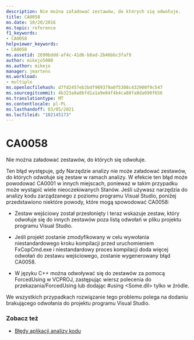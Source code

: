 ```yaml
---
description: Nie można załadować zestawów, do których się odwołuje.
title: CA0058
ms.date: 10/20/2016
ms.topic: reference
f1_keywords:
- CA0058
helpviewer_keywords:
- CA0058
ms.assetid: 2690bddd-af4c-41d6-b8ad-2b46bbc3faf9
author: mikejo5000
ms.author: mikejo
manager: jmartens
ms.workload:
- multiple
ms.openlocfilehash: d7fd2457eb3bdf989379a0f5308c432900f9c547
ms.sourcegitcommit: 4b323a8a8bfd1a1a9e84f4b4ca88fa8da690f656
ms.translationtype: MT
ms.contentlocale: pl-PL
ms.lasthandoff: 03/05/2021
ms.locfileid: "102145173"
---
```

# <a name="ca0058"></a>CA0058

Nie można załadować zestawów, do których się odwołuje.

Ten błąd występuje, gdy Narzędzie analizy nie może załadować zestawów, do których odwołuje się zestaw w ramach analizy. W efekcie ten błąd może powodować CA0001 w innych miejscach, ponieważ w takim przypadku może wystąpić wiele nieoczekiwanych Stanów. Jeśli używasz narzędzia do analizy kodu zarządzanego z poziomu programu Visual Studio, poniżej przedstawiono niektóre powody, które mogą spowodować CA0058:

- Zestaw wejściowy został przesłonięty i teraz wskazuje zestaw, który odwołuje się do innych zestawów poza listą odwołań w pliku projektu programu Visual Studio.

- Jeśli projekt zostanie zmodyfikowany w celu wywołania niestandardowego kroku kompilacji przed uruchomieniem FxCopCmd.exe i niestandardowy proces kompilacji doda więcej odwołań do zestawu wejściowego, zostanie wygenerowany błąd CA0058.

- W języku C++ można odwoływać się do zestawów za pomocą ForcedUsing w VCPROJ, zastępując wiersz polecenia do przekazania/ForcedUsing lub dodając #using \<Some.dll> tylko w źródle.

We wszystkich przypadkach rozwiązanie tego problemu polega na dodaniu brakującego odwołania do projektu programu Visual Studio.

### <a name="see-also"></a>Zobacz też

- [Błędy aplikacji analizy kodu](../code-quality/code-analysis-application-errors.md)
